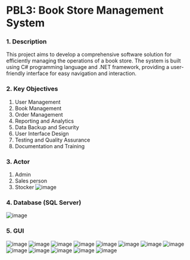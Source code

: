 # PBL3: Book Store Management System

### 1. Description ###
This project aims to develop a comprehensive software solution for efficiently managing the operations of a book store. The system is built using C# programming language and .NET framework, providing a user-friendly interface for easy navigation and interaction.

### 2. Key Objectives
1. User Management
2. Book Management
3. Order Management
4. Reporting and Analytics
5. Data Backup and Security
6. User Interface Design
7. Testing and Quality Assurance
8. Documentation and Training
### 3. Actor
1. Admin
2. Sales person
3. Stocker
![image](https://github.com/trunghoang2002/pbl3/assets/75106240/b8d91d48-160c-41e2-8972-7c9ad7827601)
### 4. Database (SQL Server)
![image](https://github.com/trunghoang2002/pbl3/assets/75106240/48742a40-3447-4d2d-a69d-61737d4e731b)
### 5. GUI
![image](https://github.com/trunghoang2002/pbl3/assets/75106240/5c50e3ca-fd19-4fde-9bfa-af8a25fc9456)
![image](https://github.com/trunghoang2002/pbl3/assets/75106240/907784c9-710c-4cfb-8d73-b0abb770eb2e)
![image](https://github.com/trunghoang2002/pbl3/assets/75106240/fe0c0f59-0a57-4735-a9f3-5eb5d1e96ad8)
![image](https://github.com/trunghoang2002/pbl3/assets/75106240/555ef650-da1b-4d9c-83aa-097f5722ae7c)
![image](https://github.com/trunghoang2002/pbl3/assets/75106240/27fcaa4d-9b7f-413e-9bf6-8994b7032ccd)
![image](https://github.com/trunghoang2002/pbl3/assets/75106240/6a390261-741e-4c56-8f6c-e4e20896bd48)
![image](https://github.com/trunghoang2002/pbl3/assets/75106240/17c33617-3ede-4043-8e38-73932c0e90ef)
![image](https://github.com/trunghoang2002/pbl3/assets/75106240/32d29e09-0023-4671-ba0c-3bd0c3b569a4)
![image](https://github.com/trunghoang2002/pbl3/assets/75106240/e963f90f-e206-49c1-ada8-c56642436452)
![image](https://github.com/trunghoang2002/pbl3/assets/75106240/5841fb79-ba43-4bcb-8b7b-bd8dcfe19095)
![image](https://github.com/trunghoang2002/pbl3/assets/75106240/96e350eb-0687-467e-9dff-d2fb180368c6)
![image](https://github.com/trunghoang2002/pbl3/assets/75106240/61fbdeff-0873-47ff-be76-880fec4b9503)
![image](https://github.com/trunghoang2002/pbl3/assets/75106240/c628d6ab-7815-4b14-bd04-818c4b06405a)
